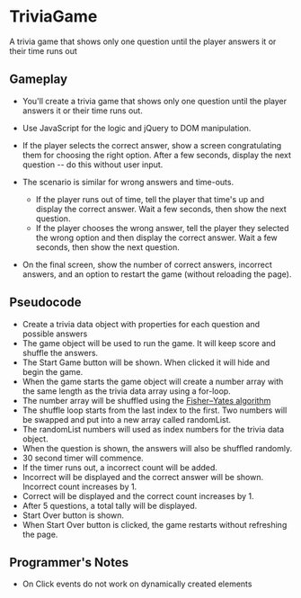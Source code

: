 # TriviaGame
A trivia game that shows only one question until the player answers it or their time runs out

## Gameplay
* You'll create a trivia game that shows only one question until the player answers it or their time runs out.

* Use JavaScript for the logic and jQuery to DOM manipulation.

* If the player selects the correct answer, show a screen congratulating them for choosing the right option. After a few seconds, display the next question -- do this without user input.

* The scenario is similar for wrong answers and time-outs.

  * If the player runs out of time, tell the player that time's up and display the correct answer. Wait a few seconds, then show the next question.
  * If the player chooses the wrong answer, tell the player they selected the wrong option and then display the correct answer. Wait a few seconds, then show the next question.

* On the final screen, show the number of correct answers, incorrect answers, and an option to restart the game (without reloading the page).

## Pseudocode
* Create a trivia data object with properties for each question and possible answers
* The game object will be used to run the game. It will keep score and shuffle the answers.
* The Start Game button will be shown. When clicked it will hide and begin the game.
* When the game starts the game object will create a number array with the same length as the trivia data array using a for-loop.
* The number array will be shuffled using the [Fisher–Yates algorithm](https://en.wikipedia.org/wiki/Fisher–Yates_shuffle)
* The shuffle loop starts from the last index to the first. Two numbers will be swapped and put into a new array called randomList.
* The randomList numbers will used as index numbers for the trivia data object.
* When the question is shown, the answers will also be shuffled randomly.
* 30 second timer will commence.
* If the timer runs out, a incorrect count will be added.
* Incorrect will be displayed and the correct answer will be shown. Incorrect count increases by 1.
* Correct will be displayed and the correct count increases by 1.
* After 5 questions, a total tally will be displayed.
* Start Over button is shown.
* When Start Over button is clicked, the game restarts without refreshing the page.

## Programmer's Notes
* On Click events do not work on dynamically created elements

